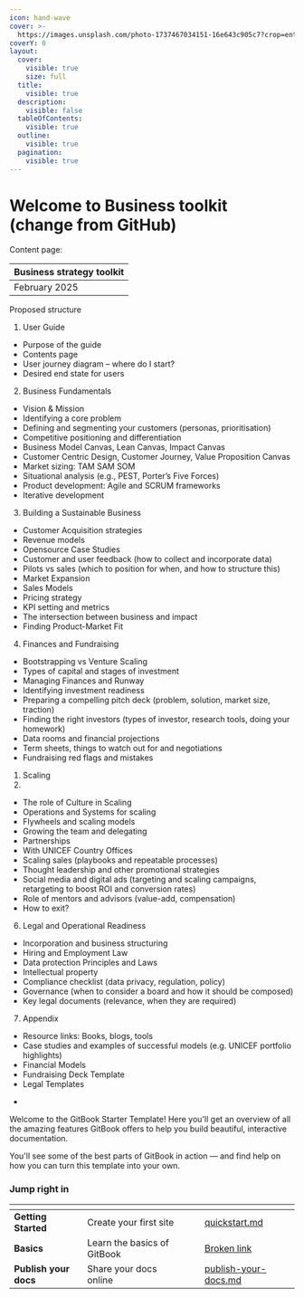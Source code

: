 ```yaml
---
icon: hand-wave
cover: >-
  https://images.unsplash.com/photo-1737467034151-16e643c905c7?crop=entropy&cs=srgb&fm=jpg&ixid=M3wxOTcwMjR8MHwxfHJhbmRvbXx8fHx8fHx8fDE3NDE5NTEyODR8&ixlib=rb-4.0.3&q=85
coverY: 0
layout:
  cover:
    visible: true
    size: full
  title:
    visible: true
  description:
    visible: false
  tableOfContents:
    visible: true
  outline:
    visible: true
  pagination:
    visible: true
---
```


# Welcome to Business toolkit (change from GitHub)

Content page:



| Business strategy toolkit   |
| --------------------------- |
| February 2025               |

&#x20;

Proposed structure&#x20;

1. User Guide&#x20;

* Purpose of the guide &#x20;
* Contents page &#x20;
* User journey diagram – where do I start? &#x20;
* Desired end state for users&#x20;

&#x20;

2. Business Fundamentals&#x20;

* Vision & Mission &#x20;
* Identifying a core problem&#x20;
* Defining and segmenting your customers (personas, prioritisation)&#x20;
* Competitive positioning and differentiation&#x20;
* Business Model Canvas, Lean Canvas, Impact Canvas&#x20;
* Customer Centric Design, Customer Journey, Value Proposition Canvas&#x20;
* Market sizing: TAM SAM SOM&#x20;
* Situational analysis (e.g., PEST, Porter’s Five Forces)&#x20;
* Product development: Agile and SCRUM frameworks&#x20;
* Iterative development&#x20;

&#x20;

3. Building a Sustainable Business&#x20;

* Customer Acquisition strategies&#x20;
* Revenue models&#x20;
* Opensource Case Studies&#x20;
* Customer and user feedback (how to collect and incorporate data)&#x20;
* Pilots vs sales (which to position for when, and how to structure this)&#x20;
* Market Expansion&#x20;
* Sales Models&#x20;
* Pricing strategy&#x20;
* KPI setting and metrics&#x20;
* The intersection between business and impact&#x20;
* Finding Product-Market Fit&#x20;

&#x20;

4. Finances and Fundraising&#x20;

* Bootstrapping vs Venture Scaling&#x20;
* Types of capital and stages of investment&#x20;
* Managing Finances and Runway&#x20;
* Identifying investment readiness &#x20;
* Preparing a compelling pitch deck (problem, solution, market size, traction)&#x20;
* Finding the right investors (types of investor, research tools, doing your homework)&#x20;
* Data rooms and financial projections&#x20;
* Term sheets, things to watch out for and negotiations&#x20;
* Fundraising red flags and mistakes&#x20;

&#x20;

1. Scaling &#x20;
2. &#x20;

* The role of Culture in Scaling&#x20;
* Operations and Systems for scaling&#x20;
* Flywheels and scaling models&#x20;
* Growing the team and delegating&#x20;
* Partnerships&#x20;
* With UNICEF Country Offices&#x20;
* Scaling sales (playbooks and repeatable processes)&#x20;
* Thought leadership and other promotional strategies&#x20;
* Social media and digital ads (targeting and scaling campaigns, retargeting to boost ROI and conversion rates)&#x20;
* Role of mentors and advisors (value-add, compensation)&#x20;
* How to exit?&#x20;

&#x20;

6. Legal and Operational Readiness &#x20;

* Incorporation and business structuring&#x20;
* Hiring and Employment Law&#x20;
* Data protection Principles and Laws&#x20;
* Intellectual property&#x20;
* Compliance checklist (data privacy, regulation, policy)&#x20;
* Governance (when to consider a board and how it should be composed)&#x20;
* Key legal documents (relevance, when they are required)&#x20;

&#x20;

7. Appendix&#x20;

* Resource links: Books, blogs, tools&#x20;
* Case studies and examples of successful models (e.g. UNICEF portfolio highlights)&#x20;
* Financial Models&#x20;
* Fundraising Deck Template&#x20;
* Legal Templates&#x20;

&#x20;

*

Welcome to the GitBook Starter Template! Here you'll get an overview of all the amazing features GitBook offers to help you build beautiful, interactive documentation.

You'll see some of the best parts of GitBook in action — and find help on how you can turn this template into your own.

### Jump right in

<table data-view="cards"><thead><tr><th></th><th></th><th data-hidden data-card-cover data-type="files"></th><th data-hidden></th><th data-hidden data-card-target data-type="content-ref"></th></tr></thead><tbody><tr><td><strong>Getting Started</strong></td><td>Create your first site</td><td></td><td></td><td><a href="getting-started/quickstart.md">quickstart.md</a></td></tr><tr><td><strong>Basics</strong></td><td>Learn the basics of GitBook</td><td></td><td></td><td><a href="broken-reference">Broken link</a></td></tr><tr><td><strong>Publish your docs</strong></td><td>Share your docs online</td><td></td><td></td><td><a href="getting-started/publish-your-docs.md">publish-your-docs.md</a></td></tr></tbody></table>
